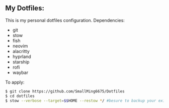 ## My Dotfiles:
This is my personal dotfiles configuration.
Dependencies: 
 - git
 - stow
 - fish 
 - neovim
 - alacritty
 - hyprland
 - starship 
 - rofi
 - waybar

To apply: 
```bash
$ git clone https://github.com/SmallMing6675/Dotfiles
$ cd dotfiles
$ stow --verbose --target=$$HOME --restow */ #besure to backup your existing configuration before applying!
```
